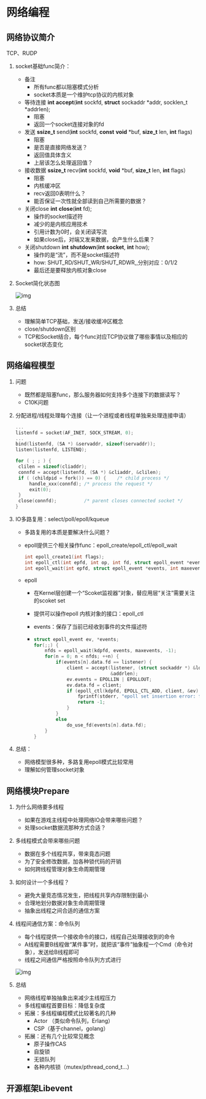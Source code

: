 # 网络编程



## 网络协议简介

TCP、RUDP

1. socket基础func简介：

   - 备注
     - 所有func都以阻塞模式分析
     - socket本质是一个维护tcp协议的内核对象
   - 等待连接   **int** **accept**(**int** sockfd, **struct** sockaddr *addr, socklen_t *addrlen);
     - 阻塞
     - 返回一个socket连接对象的fd
   - 发送 **ssize_t** send(**int** sockfd, **const** **void** *buf, **size_t** len, **int** flags)
     - 阻塞
     - 是否是直接网络发送？
     - 返回值具体含义
     - 上层该怎么处理返回值？
   - 接收数据 **ssize_t** recv(**int** sockfd, **void** *buf, **size_t** len, **int** flags）
     - 阻塞
     - 内核缓冲区
     - recv返回0表明什么？
     - 能否保证一次性就全部读到自己所需要的数据？
   - 关闭close **int** **close**(**int** fd);
     - 操作的socket描述符
     - 减少的是内核应用技术
     - 引用计数为0时，会关闭读写流
     - 如果close后，对端又发来数据，会产生什么后果？
   - 关闭shutdown **int** **shutdown**(**int** **socket**, **int** how);
     - 操作的是“流”，而不是socket描述符
     - how: SHUT_RD/SHUT_WR/SHUT_RDWR,,分别对应：0/1/2
     - 最后还是要释放内核对象close

2. Socket简化状态图

   ![img](http://www.plantuml.com/plantuml/png/JL1BoeCm4DxFAMRbuWTN_yv54Vg0Gl42fPGqCwM2JYGPAxrzOvIQJSZtXgc36gzZty7rxuRb3Xid3FE3PKINDYXBXOzM28i2kuHXePCZMIkqdGkSytidmbQPecYivK5Xgyr5k_m1Dd9sp7tqArvXllZqp5aeIST-qC_zODH4msHQnNzFW_6AWOKWayjy8xn69JS96Y7qRDzuEZUeRXs7EeRZYRu0)

3. 总结

   - 理解简单TCP基础，发送/接收缓冲区概念
   - close/shutdown区别
   - TCP和Socket结合，每个func对应TCP协议做了哪些事情以及相应的socket状态变化





## 网络编程模型

1. 问题

   - 既然都是阻塞func，那么服务器如何支持多个连接下的数据读写？
   - C10K问题

2. 分配进程/线程处理每个连接（让一个进程或者线程单独来处理连接申请）

   ```c
   ...
   listenfd = socket(AF_INET, SOCK_STREAM, 0);
   ...
   bind(listenfd, (SA *) &servaddr, sizeof(servaddr));
   listen(listenfd, LISTENQ);
   
   for ( ; ; ) {
   	clilen = sizeof(cliaddr);
   	connfd = accept(listenfd, (SA *) &cliaddr, &clilen);
   	if ( (childpid = fork()) == 0) {	/* child process */
   		handle_xxx(connfd);	/* process the request */
   		exit(0);
   	}
   	close(connfd);			/* parent closes connected socket */
   }
   ```

3. IO多路复用：select/poll/epoll/kqueue

   - 多路复用的本质是要解决什么问题？

   - epoll提供三个相关操作func：epoll_create/epoll_ctl/epoll_wait

     ```C
     int epoll_create1(int flags);
     int epoll_ctl(int epfd, int op, int fd, struct epoll_event *event);
     int epoll_wait(int epfd, struct epoll_event *events, int maxevents, int timeout);
     ```

   - epoll

     - 在Kernel层创建一个“Scoket监视器”对象，替应用层“关注”需要关注的scoket set

     - 提供可以操作epoll 内核对象的接口：epoll_ctl

     - events：保存了当前已经收到事件的文件描述符

     - [epoll介绍]: https://zhuanlan.zhihu.com/p/63179839	"epoll"

       ```C
       struct epoll_event ev, *events;
       for(;;) {
           nfds = epoll_wait(kdpfd, events, maxevents, -1);
           for(n = 0; n < nfds; ++n) {
               if(events[n].data.fd == listener) {
                   client = accept(listener, (struct sockaddr *) &local,
                                   &addrlen);
                   ev.events = EPOLLIN | EPOLLOUT;
                   ev.data.fd = client;
                   if (epoll_ctl(kdpfd, EPOLL_CTL_ADD, client, &ev) < 0) {
                       fprintf(stderr, "epoll set insertion error: fd=%d0,client);
                       return -1;
                   }
               }
               else
                   do_use_fd(events[n].data.fd);
           }
       }
       ```

4. 总结：

   - 网络模型很多种，多路复用epoll模式比较常用
   - 理解如何管理socket对象





## 网络模块Prepare

1. 为什么网络要多线程

   - 如果在游戏主线程中处理网络IO会带来哪些问题？
   - 处理socket数据流那种方式合适？

2. 多线程模式会带来哪些问题

   - 数据在多个线程共享，带来竟态问题
   - 为了安全修改数据，加各种锁代码的开销
   - 如何跨线程管理对象生命周期管理

3. 如何设计一个多线程？

   - 避免大量竞态情况发生，把线程共享内存限制到最小
   - 合理地划分数据对象生命周期管理
   - 抽象出线程之间合适的通信方案

4. 线程间通信方案：命令队列

   - 每个线程提供一个接收命令的接口，线程自己处理接收到的命令
   - A线程需要B线程做“某件事”时，就把该“事件”抽象程一个Cmd（命令对象），发送给B线程即可
   - 线程之间通信严格按照命令队列方式进行

   ![img](A:\scripts\服务端知识点\Mario总结\网络编程\product_consume.png)

5. 总结

   - 网络线程单独抽象出来减少主线程压力
   - 多线程编程首要目标：降低复杂度
   - 拓展：多线程编程模式比较著名的几种
     - Actor （类似命令队列，Erlang）
     - CSP（基于channel，golang）
   - 拓展：还有几个比较常见概念
     - 原子操作CAS
     - 自旋锁
     - 无锁队列
     - 各种内核锁（mutex/pthread_cond_t...）



## 开源框架Libevent